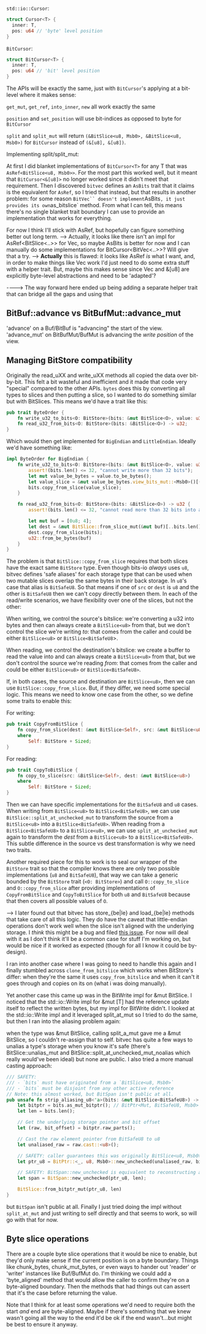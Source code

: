 `std::io::Cursor`:

```rust
struct Cursor<T> {
  inner: T,
  pos: u64 // 'byte' level position
}
```

`BitCursor`:

```rust
struct BitCursor<T> {
  inner: T,
  pos: u64 // 'bit' level position
}
```

The APIs will be exactly the same, just with `BitCursor`'s applying at a bit-level where it makes sense:

`get_mut`, `get_ref`, `into_inner`, `new` all work exactly the same

`position` and `set_position` will use bit-indices as opposed to byte for `BitCursor`

`split` and `split_mut` will return `(&BitSlice<u8, Msb0>, &BitSlice<u8, Msb0>)` for `BitCursor` instead of `(&[u8], &[u8])`.

Implementing split/split_mut:

At first I did blanket implementations of `BitCursor<T>` for any T that was
`AsRef<BitSlice<u8, Msb0>>`.  For the most part this worked well, but it meant
that `BitCursor<&[u8]>` no longer worked since it didn't meet that requirement.
Then I discovered `bitvec` defines an `AsBits` trait that it claims is the
equivalent for `AsRef`, so I tried that instead, but that results in another
problem: for some reason `BitVec`` doesn't implement`AsBits`, it just provides
its own`as_bitslice` method.  From what I can tell, this means there's no
single blanket trait boundary I can use to provide an implementation that works
for everything.

For now I think I'll stick with AsRef, but hopefully can figure something
better out long term.
--> Actually, it looks like there isn't an impl for AsRef<BitSlice<..>> for
Vec<u8>, so maybe AsBits is better for now and I can manually do some
implementations for BitCursor<BitVec<..>>? Will give that a try.
--> **Actually** this is flawed: it looks like AsRef _is_ what I want, and, in
order to make things like Vec<u8> work I'd just need to do some extra stuff
with a helper trait.  But, maybe this makes sense since Vec<u8> and &[u8] are
explicitly byte-level abstractions and need to be 'adapted'?

----> The way forward here ended up being adding a separate helper trait that
can bridge all the gaps and using that

## BitBuf::advance vs BitBufMut::advance_mut

'advance' on a Buf/BitBuf is "advancing" the start of the view.  'advance_mut' on BitBufMut/BufMut is advancing the _write position_ of the view.

## Managing BitStore compatibility

Originally the read_uXX and write_uXX methods all copied the data over
bit-by-bit.  This felt a bit wasteful and inefficient and it made that code
very "special" compared to the other APIs.  `bytes` does this by converting all
types to slices and then putting a slice, so I wanted to do something similar
but with BitSlices.  This means we'd have a trait like this:

```rust
pub trait ByteOrder {
    fn write_u32_to_bits<O: BitStore>(bits: &mut BitSlice<O>, value: u32);
    fn read_u32_from_bits<O: BitStore>(bits: &BitSlice<O>) -> u32;
}
```

Which would then get implemented for `BigEndian` and `LittleEndian`.  Ideally we'd have something like:

```rust
impl ByteOrder for BigEndian {
    fn write_u32_to_bits<O: BitStore>(bits: &mut BitSlice<O>, value: u32) {
        assert!(bits.len() <= 32, "cannot write more than 32 bits");
        let mut value_be_bytes = value.to_be_bytes();
        let value_slice = &mut value_be_bytes.view_bits_mut::<Msb0>()[(32 - bits.len())..];
        bits.copy_from_slice(value_slice);
    }

    fn read_u32_from_bits<O: BitStore>(bits: &BitSlice<O>) -> u32 {
        assert!(bits.len() <= 32, "cannot read more than 32 bits into a u32");

        let mut buf = [0u8; 4];
        let dest = &mut BitSlice::from_slice_mut(&mut buf)[..bits.len()];
        dest.copy_from_slice(bits);
        u32::from_be_bytes(buf)
    }
}
```

The problem is that `BitSlice::copy_from_slice` requires that both slices have
the exact same `BitStore` type.  Even though bits-io _always_ uses `u8`, bitvec
defines 'safe aliases' for each storage type that can be used when two mutable
slices overlap the same bytes in their back storage.  In `u8`'s case that alias
is `BitSafeU8`.  So that means if one of `src` or `dest` is `u8` and the other
is `BitSafeU8` then we can't copy directly between them.  In each of the
read/write scenarios, we have flexibility over one of the slices, but not the
other:

When writing, we control the source's bitslice: we're converting a u32 into
bytes and then can always create a `BitSlice<u8>` from that, but we don't
control the slice we're writing _to_: that comes from the caller and could be
either `BitSlice<u8>` or `BitSlice<BitSafeU8`>.

When reading, we control the destination's bitslice: we create a buffer to read
the value into and can always create a `BitSlice<u8>` from that, but we don't
control the source we're reading _from_: that comes from the caller and could
be either `BitSlice<u8>` or `BitSlice<BitSafeU8>`.

If, in both cases, the source and destination are `BitSlice<u8>`, then we can
use `BitSlice::copy_from_slice`. But, if they differ, we need some special
logic.  This means we need to know one case from the other, so we define some
traits to enable this:

For writing:

```rust
pub trait CopyFromBitSlice {
    fn copy_from_slice(dest: &mut BitSlice<Self>, src: &mut BitSlice<u8>)
    where
        Self: BitStore + Sized;
}
```

For reading:

```rust
pub trait CopyToBitSlice {
    fn copy_to_slice(src: &BitSlice<Self>, dest: &mut BitSlice<u8>)
    where
        Self: BitStore + Sized;
}
```

Then we can have specific implementations for the `BitSafeU8` and `u8` cases.
When writing from `BitSlice<u8>` to `BitSlice<BitSafeU8>`, we can use
`BitSlice::split_at_unchecked_mut` to transform the source from a
`BitSlice<u8>` into a `BitSlice<BitSafeU8>`.  When reading from a
`BitSlice<BitSafeU8>` to a `BitSlice<u8>`, we can use `split_at_unchecked_mut`
again to transform the _dest_ from a `BitSlice<u8>` to a `BitSlice<BitSafeU8>`.
This subtle difference in the source vs dest transformation is why we need two
traits.

Another required piece for this to work is to seal our wrapper of the
`BitStore` trait so that the compiler knows there are only two possible
implementations (`u8` and `BitSafeU8`), that way we can take a generic bounded
by the `BitStore` trait (`<O: BitStore>`) and call `O::copy_to_slice` and
`O::copy_from_slice` after providing implementations of `CopyFromBitSlice` and
`CopyToBitSlice` for both `u8` and `BitSafeU8` because that then covers all
possible values of `O`.

--> I later found out that bitvec has store_{be|le} and load_{be|le} methods
that take care of all this logic.  They do have the caveat that little-endian
operations don't work well when the slice isn't aligned with the underlying
storage.  I _think_ this might be a bug and filed [this
issue](https://github.com/ferrilab/bitvec/issues/294).  For now will deal with
it as I don't think it'll be a common case for stuff I'm working on, but would
be nice if it worked as expected (though for all I know it could be by-design).

I ran into another case where I was going to need to handle this again and I
finally stumbled across `clone_from_bitslice` which works when BitStore's
differ: when they're the same it uses `copy_from_bitslice` and when it can't it
goes through and copies on its on (what i was doing manually).

Yet another case this came up was in the BitWrite impl for &mut BitSlice.  I
noticed that the std::io::Write impl for &mut [T] had the reference update
itself to reflect the written bytes, but my impl  for BitWrite didn't.  I
looked at the std::io::Write impl and it leveraged split_at_mut so I tried to
do the same, but then I ran into the aliasing problem again:

when the type was &mut BitSlice<u8>, calling split_a_mut gave me a &mut
BitSlice<BitSafeU8>, so I couldn't re-assign that to self.  bitvec has quite a
few ways to unalias a type's storage when you know it's safe (there's
BitSlice::unalias_mut and BitSlice::split_at_unchecked_mut_noalias which really
would've been ideal) but none are public.  I also tried a more manual casting
approach:

```rust
/// SAFETY:
/// - `bits` must have originated from a `BitSlice<u8, Msb0>`
/// - `bits` must be disjoint from any other active reference
// Note: this almost worked, but BitSpan isn't public at all.
pub unsafe fn strip_aliasing_u8<'a>(bits: &mut BitSlice<BitSafeU8>) -> &'a mut BitSlice<u8> {
    let bitptr = bits.as_mut_bitptr(); // BitPtr<Mut, BitSafeU8, Msb0>
    let len = bits.len();

    // Get the underlying storage pointer and bit offset
    let (raw, bit_offset) = bitptr.raw_parts();

    // Cast the raw element pointer from BitSafeU8 to u8
    let unaliased_raw = raw.cast::<u8>();

    // SAFETY: caller guarantees this was originally BitSlice<u8, Msb0>
    let ptr_u8 = BitPtr::<_, u8, Msb0>::new_unchecked(unaliased_raw, bit_offset);

    // SAFETY: BitSpan::new_unchecked is equivalent to reconstructing a bitslice view
    let span = BitSpan::new_unchecked(ptr_u8, len);

    BitSlice::from_bitptr_mut(ptr_u8, len)
}
```

but `BitSpan` isn't public at all.  Finally I just tried doing the impl without
`split_at_mut` and just writing to self directly and that seems to work, so
will go with that for now.

## Byte slice operations

There are a couple byte slice operations that it would be nice to enable, but
they'd only make sense if the current position is on a byte boundary.  Things
like chunk_bytes, chunk_mut_bytes, or even ways to hander out 'reader' or
'writer' instances like Buf/BufMut do.  I'm thinking we could add a
'byte_aligned' method that would allow the caller to confirm they're on a
byte-aligned boundary.  Then the methods that had things out can assert that
it's the case before returning the value.

Note that I think for at least some operations we'd need to require both the
start _and_ end are byte-aligned. Maybe if there's something that we knew
wasn't going all the way to the end it'd be ok if the end wasn't...but might be
best to ensure it anyway.
